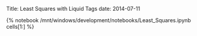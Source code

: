 Title: Least Squares with Liquid Tags
date: 2014-07-11

{% notebook /mnt/windows/development/notebooks/Least_Squares.ipynb cells[1:] %}